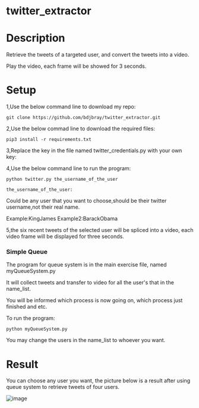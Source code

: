 # twitter_extractor

# Description 

Retrieve the tweets of a targeted user, and convert the tweets into a video.

Play the video, each frame will be showed for 3 seconds.

# Setup

1,Use the below command line to download my repo:

`git clone https://github.com/bdjbray/twitter_extractor.git`

2,Use the below commad line to download the required files:

`pip3 install -r requirements.txt`

3,Replace the key in the file named twitter_credentials.py with your own key:


4,Use the below command line to run the program:

`python twitter.py the_username_of_the_user`

`the_username_of_the_user:`

Could be any user that you want to choose,should be their twitter username,not their real name.

Example:KingJames Example2:BarackObama

5,the six recent tweets of the selected user will be spliced into a video, each video frame will be displayed for three seconds.


### Simple Queue

The program for queue system is in the main exercise file, named myQueueSystem.py

It will collect tweets and transfer to video for all the user's that in the name_list.

You will be informed which process is now going on, which process just finished and etc.

To run the program:

`python myQueueSystem.py`

You may change the users in the name_list to whoever you want. 

# Result 


You can choose any user you want, the picture below is a result after using queue system to retrieve tweets of four users.


![image]()


